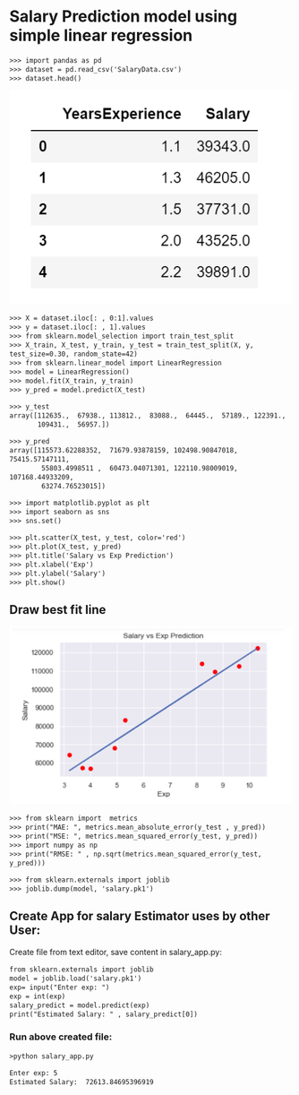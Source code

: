 # Salary Prediction model using simple linear regression
```
>>> import pandas as pd
>>> dataset = pd.read_csv('SalaryData.csv')
>>> dataset.head()
```
![](https://github.com/Aman9026/100DaysOfMachineLearning/blob/master/Data/Images/datasetex.png)

```
>>> X = dataset.iloc[: , 0:1].values
>>> y = dataset.iloc[: , 1].values
>>> from sklearn.model_selection import train_test_split
>>> X_train, X_test, y_train, y_test = train_test_split(X, y, test_size=0.30, random_state=42)
>>> from sklearn.linear_model import LinearRegression
>>> model = LinearRegression()
>>> model.fit(X_train, y_train)
>>> y_pred = model.predict(X_test)
```
```
>>> y_test
array([112635.,  67938., 113812.,  83088.,  64445.,  57189., 122391.,
       109431.,  56957.])
```
```
>>> y_pred
array([115573.62288352,  71679.93878159, 102498.90847018,  75415.57147111,
        55803.4998511 ,  60473.04071301, 122110.98009019, 107168.44933209,
        63274.76523015])
```
```
>>> import matplotlib.pyplot as plt
>>> import seaborn as sns
>>> sns.set()
```
```
>>> plt.scatter(X_test, y_test, color='red')
>>> plt.plot(X_test, y_pred)
>>> plt.title('Salary vs Exp Prediction')
>>> plt.xlabel('Exp')
>>> plt.ylabel('Salary')
>>> plt.show()
```
## Draw best fit line
![](https://github.com/Aman9026/100DaysOfMachineLearning/blob/master/Data/Images/expgraph.png)
```
>>> from sklearn import  metrics
>>> print("MAE: ", metrics.mean_absolute_error(y_test , y_pred))
>>> print("MSE: ", metrics.mean_squared_error(y_test, y_pred))
>>> import numpy as np
>>> print("RMSE: " , np.sqrt(metrics.mean_squared_error(y_test, y_pred)))
```
```
>>> from sklearn.externals import joblib
>>> joblib.dump(model, 'salary.pk1')
```
## Create App for salary Estimator uses by other User:

Create file from text editor, save content in salary_app.py:

```
from sklearn.externals import joblib
model = joblib.load('salary.pk1')
exp= input("Enter exp: ")
exp = int(exp)
salary_predict = model.predict(exp)
print("Estimated Salary: " , salary_predict[0])
```

### Run above created file:
```
>python salary_app.py
```
```
Enter exp: 5
Estimated Salary:  72613.84695396919
```
